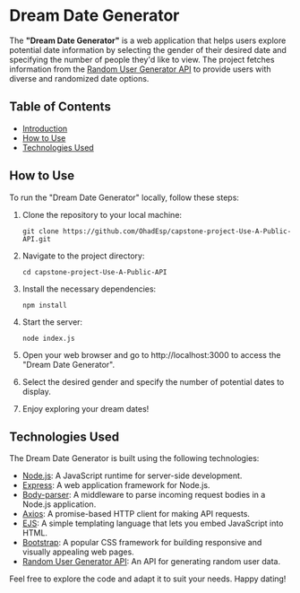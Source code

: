 # Dream Date Generator

The **"Dream Date Generator"** is a web application that helps users explore potential date information by selecting the gender of their desired date and specifying the number of people they'd like to view. The project fetches information from the [Random User Generator API](https://randomuser.me/) to provide users with diverse and randomized date options.

## Table of Contents

- [Introduction](#dream-date-generator)
- [How to Use](#how-to-use)
- [Technologies Used](#technologies-used)

## How to Use

To run the "Dream Date Generator" locally, follow these steps:

1. Clone the repository to your local machine:

   ```
   git clone https://github.com/OhadEsp/capstone-project-Use-A-Public-API.git
   ```

2. Navigate to the project directory:

   ```
   cd capstone-project-Use-A-Public-API
   ```

3. Install the necessary dependencies:

   ```
   npm install
   ```

4. Start the server:

   ```
   node index.js
   ```

5. Open your web browser and go to http://localhost:3000 to access the "Dream Date Generator".

6. Select the desired gender and specify the number of potential dates to display.

7. Enjoy exploring your dream dates!

## Technologies Used

The Dream Date Generator is built using the following technologies:

- [Node.js](https://nodejs.org/): A JavaScript runtime for server-side development.
- [Express](https://expressjs.com/): A web application framework for Node.js.
- [Body-parser](https://www.npmjs.com/package/body-parser): A middleware to parse incoming request bodies in a Node.js application.
- [Axios](https://axios-http.com/): A promise-based HTTP client for making API requests.
- [EJS](https://ejs.co/): A simple templating language that lets you embed JavaScript into HTML.
- [Bootstrap](https://getbootstrap.com/): A popular CSS framework for building responsive and visually appealing web pages.
- [Random User Generator API](https://randomuser.me/): An API for generating random user data.

Feel free to explore the code and adapt it to suit your needs. Happy dating!
